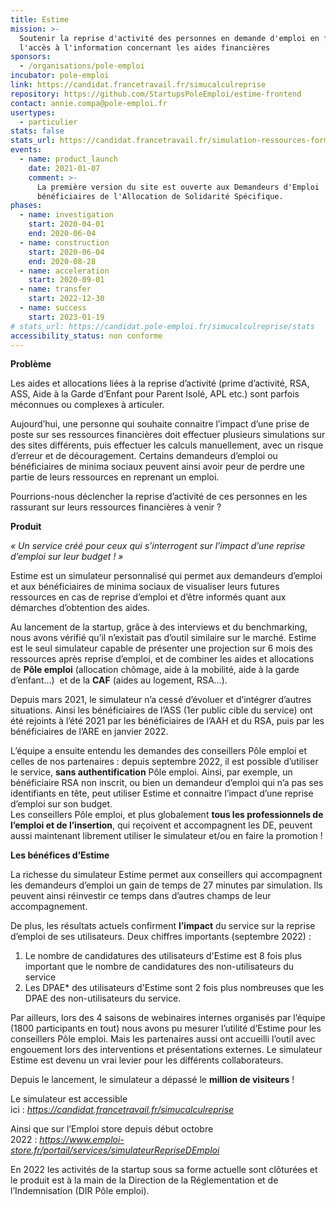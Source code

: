```yaml
---
title: Estime
mission: >-
  Soutenir la reprise d'activité des personnes en demande d'emploi en facilitant
  l'accès à l'information concernant les aides financières
sponsors:
  - /organisations/pole-emploi
incubator: pole-emploi
link: https://candidat.francetravail.fr/simucalculreprise
repository: https://github.com/StartupsPoleEmploi/estime-frontend
contact: annie.compa@pole-emploi.fr
usertypes:
  - particulier
stats: false
stats_url: https://candidat.francetravail.fr/simulation-ressources-formation/stats
events:
  - name: product_launch
    date: 2021-01-07
    comment: >-
      La première version du site est ouverte aux Demandeurs d'Emploi
      bénéficiaires de l'Allocation de Solidarité Spécifique.
phases:
  - name: investigation
    start: 2020-04-01
    end: 2020-06-04
  - name: construction
    start: 2020-06-04
    end: 2020-08-28
  - name: acceleration
    start: 2020-09-01
  - name: transfer
    start: 2022-12-30
  - name: success
    start: 2023-01-19
# stats_url: https://candidat.pole-emploi.fr/simucalculreprise/stats
accessibility_status: non conforme
---
```

**Problème**

Les aides et allocations liées à la reprise d’activité (prime d’activité, RSA, ASS, Aide à la Garde d’Enfant pour Parent Isolé, APL etc.) sont parfois méconnues ou complexes à articuler.

Aujourd’hui, une personne qui souhaite connaitre l’impact d’une prise de poste sur ses ressources financières doit effectuer plusieurs simulations sur des sites différents, puis effectuer les calculs manuellement, avec un risque d’erreur et de découragement. Certains demandeurs d’emploi ou bénéficiaires de minima sociaux peuvent ainsi avoir peur de perdre une partie de leurs ressources en reprenant un emploi.

Pourrions-nous déclencher la reprise d’activité de ces personnes en les rassurant sur leurs ressources financières à venir ?

**Produit**

*« Un service créé pour ceux qui s’interrogent sur l’impact d’une reprise d’emploi sur leur budget ! »*

Estime est un simulateur personnalisé qui permet aux demandeurs d’emploi et aux bénéficiaires de minima sociaux de visualiser leurs futures ressources en cas de reprise d’emploi et d’être informés quant aux démarches d’obtention des aides.

Au lancement de la startup, grâce à des interviews et du benchmarking, nous avons vérifié qu’il n’existait pas d’outil similaire sur le marché. Estime est le seul simulateur capable de présenter une projection sur 6 mois des ressources après reprise d’emploi, et de combiner les aides et allocations de **Pôle emploi** (allocation chômage, aide à la mobilité, aide à la garde d’enfant…)  et de la **CAF** (aides au logement, RSA…).

Depuis mars 2021, le simulateur n’a cessé d’évoluer et d’intégrer d’autres situations. Ainsi les bénéficiaires de l’ASS (1er public cible du service) ont été rejoints à l’été 2021 par les bénéficiaires de l’AAH et du RSA, puis par les bénéficiaires de l’ARE en janvier 2022.

L’équipe a ensuite entendu les demandes des conseillers Pôle emploi et celles de nos partenaires : depuis septembre 2022, il est possible d’utiliser le service, **sans authentification** Pôle emploi. Ainsi, par exemple, un bénéficiaire RSA non inscrit, ou bien un demandeur d’emploi qui n’a pas ses identifiants en tête, peut utiliser Estime et connaitre l’impact d’une reprise d’emploi sur son budget.\
Les conseillers Pôle emploi, et plus globalement **tous les professionnels de l’emploi et de l’insertion**, qui reçoivent et accompagnent les DE, peuvent aussi maintenant librement utiliser le simulateur et/ou en faire la promotion !

**Les bénéfices d’Estime**

La richesse du simulateur Estime permet aux conseillers qui accompagnent les demandeurs d’emploi un gain de temps de 27 minutes par simulation. Ils peuvent ainsi réinvestir ce temps dans d’autres champs de leur accompagnement.

De plus, les résultats actuels confirment **l’impact** du service sur la reprise d’emploi de ses utilisateurs. Deux chiffres importants (septembre 2022) :

1. Le nombre de candidatures des utilisateurs d'Estime est 8 fois plus important que le nombre de candidatures des non-utilisateurs du service
2. Les DPAE* des utilisateurs d'Estime sont 2 fois plus nombreuses que les DPAE des non-utilisateurs du service.

Par ailleurs, lors des 4 saisons de webinaires internes organisés par l’équipe (1800 participants en tout) nous avons pu mesurer l’utilité d’Estime pour les conseillers Pôle emploi. Mais les partenaires aussi ont accueilli l’outil avec engouement lors des interventions et présentations externes. Le simulateur Estime est devenu un vrai levier pour les différents collaborateurs.

Depuis le lancement, le simulateur a dépassé le **million de visiteurs** !

Le simulateur est accessible ici : *https://candidat.francetravail.fr/simucalculreprise*

Ainsi que sur l’Emploi store depuis début octobre 2022 : *<https://www.emploi-store.fr/portail/services/simulateurRepriseDEmploi>*

En 2022 les activités de la startup sous sa forme actuelle sont clôturées et le produit est à la main de la Direction de la Réglementation et de l’Indemnisation (DIR Pôle emploi).
